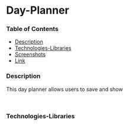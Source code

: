 # Day-Planner

### Table of Contents
- [Description](#Description)
- [Technologies-Libraries](#Technologies-Libraries)
- [Screenshots](#Screenshots)
- [Link](#Link)
​
### Description
This day planner allows users to save and show

​
### Technologies-Libraries
